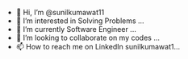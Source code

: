 - 👋 Hi, I’m @sunilkumawat11
- 👀 I’m interested in Solving Problems ...
- 🌱 I’m currently Software Engineer ...
- 💞️ I’m looking to collaborate on my codes ...
- 📫 How to reach me on LinkedIn  sunilkumawat1...

<!---
sunilkumawat11/sunilkumawat11 is a ✨ special ✨ repository because its `README.md` (this file) appears on your GitHub profile.
You can click the Preview link to take a look at your changes.
--->

